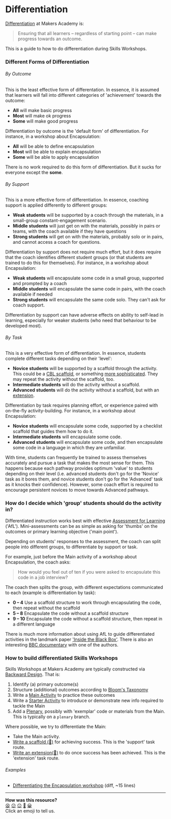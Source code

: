 # Differentiation

[Differentiation](https://en.wikipedia.org/wiki/Differentiated_instruction) at Makers Academy is:

> Ensuring that all learners – regardless of starting point – can make progress towards an outcome.

This is a guide to how to do differentiation during Skills Workshops.

### Different Forms of Differentiation

###### By Outcome

This is the least effective form of differentation. In essence, it is assumed that learners will fall into different categories of 'achievement' towards the outcome:

- **All** will make basic progress
- **Most** will make ok progress
- **Some** will make good progress

Differentiation by outcome is the 'default form' of differentiation. For instance, in a workshop about Encapsulation:

- **All** will be able to define encapsulation
- **Most** will be able to explain encapsulation
- **Some** will be able to apply encapsulation

There is no work required to do this form of differentiation. But it sucks for everyone except the **some**.

###### By Support

This is a more effective form of differentiation. In essence, coaching support is applied differently to different groups:

- **Weak students** will be supported by a coach through the materials, in a small-group constant-engagement scenario.
- **Middle students** will just get on with the materials, possibly in pairs or teams, with the coach available if they have questions
- **Strong students** will get on with the materials, probably solo or in pairs, and cannot access a coach for questions.

Differentiation by support does not require much effort, but it does require that the coach identifies different student groups (or that students are trained to do this for themselves). For instance, in a workshop about Encapsulation:

- **Weak students** will encapsulate some code in a small group, supported and prompted by a coach
- **Middle students** will encapsulate the same code in pairs, with the coach available if needed
- **Strong students** will encapsulate the same code solo. They can't ask for coach support.

Differentiation by support can have adverse effects on ability to self-lead in learning, especially for weaker students (who need that behaviour to be developed most).

###### By Task

This is a very effective form of differentiation. In essence, students complete different tasks depending on their 'level':

- **Novice students** will be supported by a scaffold through the activity. This could be a [CBL scaffold](https://github.com/makersacademy/course-design/issues/56), or something [more sophisticated](https://en.wikipedia.org/wiki/Instructional_scaffolding). They may repeat the activity without the scaffold, too.
- **Intermediate students** will do the activity without a scaffold.
- **Advanced students** will do the activity without a scaffold, but with an [extension](https://github.com/makersacademy/course-design/issues/57).

Differentiation by task requires planning effort, or experience paired with on-the-fly activity-building. For instance, in a workshop about Encapsulation:

- **Novice students** will encapsulate some code, supported by a checklist scaffold that guides them how to do it.
- **Intermediate students** will encapsulate some code.
- **Advanced students** will encapsulate some code, and then encapsulate some code in a language in which they are unfamiliar.

With time, students can frequently be trained to assess themselves accurately and pursue a task that makes the most sense for them. This happens because each pathway provides optimum 'value' to students depending on their level (i.e. advanced students don't go for the 'Novice' task as it bores them, and novice students don't go for the 'Advanced' task as it knocks their confidence). However, some coach effort is required to encourage persistent novices to move towards Advanced pathways.

### How do I decide which 'group' students should do the activity in?

Differentiated instruction works best with effective [Assessment for Learning](https://en.wikipedia.org/wiki/Assessment_for_learning) ('AfL'). Mini-assessments can be as simple as asking for 'thumbs' on the outcomes or primary learning objective ('main point').

Depending on students' responses to the assessment, the coach can split people into different groups, to differentiate by support or task.

For example, just before the Main activity of a workshop about Encapsulation, the coach asks:

> How would you feel out of ten if you were asked to encapsulate this code in a job interview?

The coach then splits the group, with different expectations communicated to each (example is differentiation by task):

- **0 – 4** Use a scaffold structure to work through encapsulating the code, then repeat without the scaffold
- **5 – 8** Encapsulate the code without a scaffold structure
- **9 – 10** Encapsulate the code without a scaffold structure, then repeat in a different language

There is much more information about using AfL to guide differentiated activities in the landmark paper ['Inside the Black Box'](https://weaeducation.typepad.co.uk/files/blackbox-1.pdf). There is also an interesting [BBC documentary](https://www.youtube.com/watch?v=J25d9aC1GZA) with one of the authors.

### How to build differentiated Skills Workshops

Skills Workshops at Makers Academy are typically constructed via [Backward Design](https://en.wikipedia.org/wiki/Backward_design). That is:

1. Identify (a) primary outcome(s)
2. Structure (additional) outcomes according to [Bloom's Taxonomy](http://sjmog.github.io/posts/501_self-guided-learning-1/)
3. Write a [Main Activity](../README.md) to practice these outcomes
4. Write a [Starter Activity](../README.md) to introduce or demonstrate new info required to tackle the Main
5. Add a [Plenary](../README.md), possibly with 'exemplar' code or materials from the Main. This is typically on a `plenary` branch.

Where possible, we try to differentiate the Main:

- Take the Main activity. 
- [Write a scaffold (:construction:)](https://github.com/makersacademy/course-design/issues/56) for achieving success. This is the 'support' task route.
- [Write an extension(:construction:)](https://github.com/makersacademy/course-design/issues/57) to do once success has been achieved. This is the 'extension' task route.

###### Examples

- [Differentiating the Encapsulation workshop](https://github.com/makersacademy/skills-workshops/commit/03c29dca716db9271ae53dc3047e62cea0f7d920) (diff, ~15 lines)

<!-- BEGIN GENERATED SECTION DO NOT EDIT -->

---

**How was this resource?**  
[😫](https://airtable.com/shrUJ3t7KLMqVRFKR?prefill_Repository=skills-workshops&prefill_File=differentiation/README.md&prefill_Sentiment=😫) [😕](https://airtable.com/shrUJ3t7KLMqVRFKR?prefill_Repository=skills-workshops&prefill_File=differentiation/README.md&prefill_Sentiment=😕) [😐](https://airtable.com/shrUJ3t7KLMqVRFKR?prefill_Repository=skills-workshops&prefill_File=differentiation/README.md&prefill_Sentiment=😐) [🙂](https://airtable.com/shrUJ3t7KLMqVRFKR?prefill_Repository=skills-workshops&prefill_File=differentiation/README.md&prefill_Sentiment=🙂) [😀](https://airtable.com/shrUJ3t7KLMqVRFKR?prefill_Repository=skills-workshops&prefill_File=differentiation/README.md&prefill_Sentiment=😀)  
Click an emoji to tell us.

<!-- END GENERATED SECTION DO NOT EDIT -->
